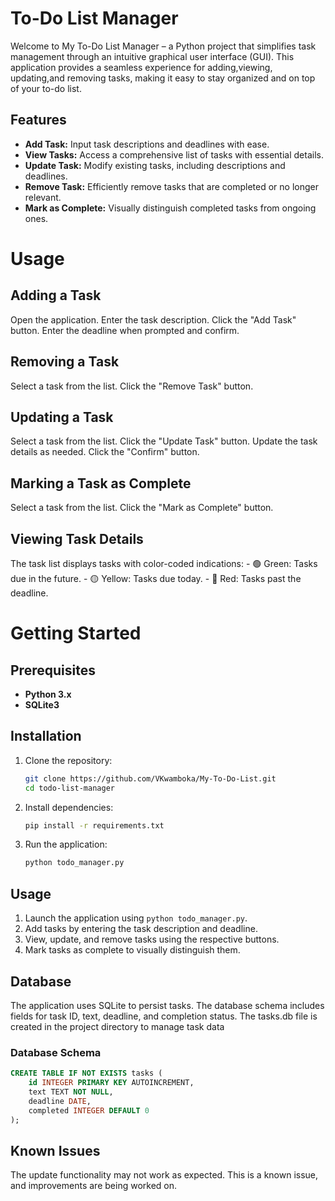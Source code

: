 # To-Do List Manager

Welcome to My To-Do List Manager – a Python project that simplifies task management through an intuitive graphical user interface (GUI). This application provides a seamless experience for adding,viewing, updating,and removing tasks, making it easy to stay organized and on top of your to-do list.

## Features

- **Add Task:** Input task descriptions and deadlines with ease.
- **View Tasks:** Access a comprehensive list of tasks with essential details.
- **Update Task:** Modify existing tasks, including descriptions and deadlines.
- **Remove Task:** Efficiently remove tasks that are completed or no longer relevant.
- **Mark as Complete:** Visually distinguish completed tasks from ongoing ones.

# Usage

## Adding a Task

Open the application.
Enter the task description.
Click the "Add Task" button.
Enter the deadline when prompted and confirm.

## Removing a Task

Select a task from the list.
Click the "Remove Task" button.

## Updating a Task

Select a task from the list.
Click the "Update Task" button.
Update the task details as needed.
Click the "Confirm" button.

## Marking a Task as Complete

Select a task from the list.
Click the "Mark as Complete" button.

## Viewing Task Details

The task list displays tasks with color-coded indications:
    - 🟢 Green: Tasks due in the future.
    - 🟡 Yellow: Tasks due today.
    - 🚫 Red: Tasks past the deadline.

# Getting Started

## Prerequisites

- **Python 3.x**
- **SQLite3**

## Installation

1. Clone the repository:

    ```bash
    git clone https://github.com/VKwamboka/My-To-Do-List.git
    cd todo-list-manager
    ```

2. Install dependencies:

    ```bash
    pip install -r requirements.txt
    ```

3. Run the application:

    ```bash
    python todo_manager.py
    ```

## Usage

1. Launch the application using `python todo_manager.py`.
2. Add tasks by entering the task description and deadline.
3. View, update, and remove tasks using the respective buttons.
4. Mark tasks as complete to visually distinguish them.

## Database

The application uses SQLite to persist tasks. The database schema includes fields for task ID, text, deadline, and completion status.
The tasks.db file is created in the project directory to manage task data

### Database Schema

```sql
CREATE TABLE IF NOT EXISTS tasks (
    id INTEGER PRIMARY KEY AUTOINCREMENT,
    text TEXT NOT NULL,
    deadline DATE,
    completed INTEGER DEFAULT 0
);
```


## Known Issues

The update functionality may not work as expected. This is a known issue, and improvements are being worked on.
